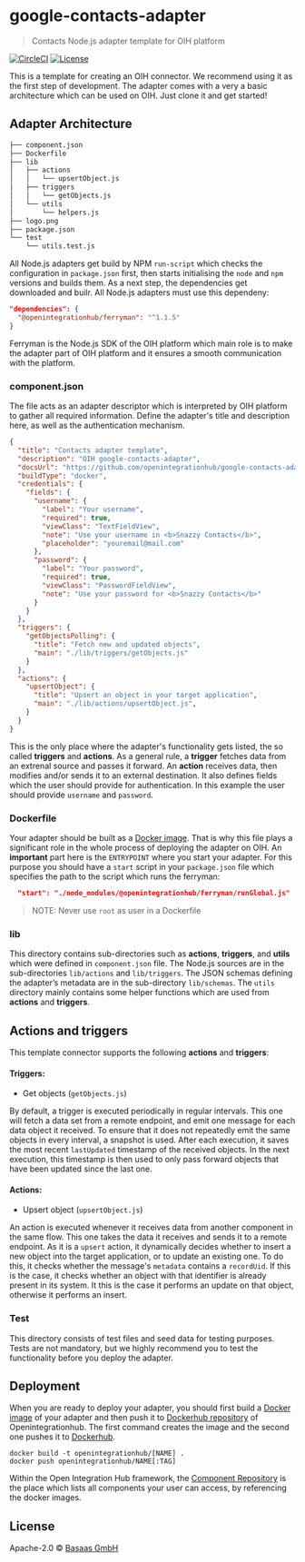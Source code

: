 # google-contacts-adapter
> Contacts Node.js adapter template for OIH platform

[![CircleCI](https://circleci.com/gh/openintegrationhub/google-contacts-adapter.svg?style=svg)](https://circleci.com/gh/openintegrationhub/google-contacts-adapter)
[![License](https://img.shields.io/badge/License-Apache%202.0-yellow.svg)](LICENSE)

This is a template for creating an OIH connector. We recommend using it as the first step of development. The adapter comes with a very a basic architecture which can be used on OIH. Just clone it and get started!

## Adapter Architecture

``` bash
├── component.json
├── Dockerfile
├── lib
│   ├── actions
│   │   └── upsertObject.js
│   ├── triggers
│   │   └── getObjects.js
│   └── utils
│       └── helpers.js
├── logo.png
├── package.json
└── test
    └── utils.test.js
```

All Node.js adapters get build by NPM `run-script` which checks the configuration in `package.json` first, then starts initialising the `node` and `npm` versions and builds them. As a next step, the dependencies get downloaded and builr. All Node.js adapters must use this dependeny:

```json
"dependencies": {
  "@openintegrationhub/ferryman": "^1.1.5"
}
```

Ferryman is the Node.js SDK of the OIH platform which main role is to make the adapter part of OIH platform and it ensures a smooth communication with the platform.

### component.json

The file acts as an adapter descriptor which is interpreted by OIH platform to gather all required information. Define the adapter's title and description here, as well as the authentication mechanism.

```json
{
  "title": "Contacts adapter template",
  "description": "OIH google-contacts-adapter",
  "docsUrl": "https://github.com/openintegrationhub/google-contacts-adapter",
  "buildType": "docker",
  "credentials": {
    "fields": {
      "username": {
        "label": "Your username",
        "required": true,
        "viewClass": "TextFieldView",
        "note": "Use your username in <b>Snazzy Contacts</b>",
        "placeholder": "youremail@mail.com"
      },
      "password": {
        "label": "Your password",
        "required": true,
        "viewClass": "PasswordFieldView",
        "note": "Use your password for <b>Snazzy Contacts</b>"
      }
    }
  },
  "triggers": {
    "getObjectsPolling": {
      "title": "Fetch new and updated objects",
      "main": "./lib/triggers/getObjects.js"
    }
  },
  "actions": {
    "upsertObject": {
      "title": "Upsert an object in your target application",
      "main": "./lib/actions/upsertObject.js",
    }
  }
}
```

This is the only place where the adapter's functionality gets listed, the so called **triggers** and **actions**. As a general rule, a **trigger** fetches data from an extrenal source and passes it forward. An **action** receives data, then modifies and/or sends it to an external destination. It also defines fields which the user should provide for authentication. In this example the user should provide `username` and `password`.

### Dockerfile

Your adapter should be built as a [Docker image](https://docs.docker.com/v17.09/engine/userguide/storagedriver/imagesandcontainers/). That is why this file plays a significant role in the whole process of deploying the adapter on OIH. An **important** part here is the `ENTRYPOINT` where you start your adapter. For this purpose you should have a `start` script in your `package.json` file which specifies the path to the script which runs the ferryman:

```json
  "start": "./node_modules/@openintegrationhub/ferryman/runGlobal.js"
```

> NOTE: Never use `root` as user in a Dockerfile

### lib

This directory contains sub-directories such as **actions**, **triggers**, and **utils** which were defined in `component.json` file.
The Node.js sources are in the sub-directories `lib/actions` and `lib/triggers`. The JSON schemas defining the adapter’s metadata are in the sub-directory `lib/schemas`. The `utils` directory mainly contains some helper functions which are used from **actions** and **triggers**.

## Actions and triggers
This template connector supports the following **actions** and **triggers**:

#### Triggers:
  - Get objects (```getObjects.js```)

  By default, a trigger is executed periodically in regular intervals. This one will fetch a data set from a remote endpoint, and emit one message for each data object it received. To ensure that it does not repeatedly emit the same objects in every interval, a snapshot is used. After each execution, it saves the most recent `lastUpdated` timestamp of the received objects. In the next execution, this timestamp is then used to only pass forward objects that have been updated since the last one.

#### Actions:
  - Upsert object (```upsertObject.js```)
  
  An action is executed whenever it receives data from another component in the same flow. This one takes the data it receives and sends it to a remote endpoint. As it is a `upsert` action, it dynamically decides whether to insert a new object into the target application, or to update an existing one. To do this, it checks whether the message's `metadata` contains a `recordUid`. If this is the case, it checks whether an object with that identifier is already present in its system. It this is the case it performs an update on that object, otherwise it performs an insert.


### Test

This directory consists of test files and seed data for testing purposes. Tests are not mandatory, but we highly recommend you to test the functionality before you deploy the adapter.


## Deployment

When you are ready to deploy your adapter, you should first build a [Docker image](https://docs.docker.com/v17.09/engine/userguide/storagedriver/imagesandcontainers/) of your adapter and then push it to [Dockerhub repository](https://hub.docker.com/u/openintegrationhub) of Openintegrationhub.
The first command creates the image and the second one pushes it to [Dockerhub](https://hub.docker.com/u/openintegrationhub).

```Dockefile
docker build -t openintegrationhub/[NAME] .
docker push openintegrationhub/NAME[:TAG]
```

Within the Open Integration Hub framework, the [Component Repository](https://openintegrationhub.github.io/docs/Services/ComponentRepository.html) is the place which lists all components your user can access, by referencing the docker images.


## License

Apache-2.0 © [Basaas GmbH](https://www.basaas.com/)
